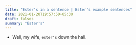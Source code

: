 ```yaml
---
title: "Ester's in a sentence | Ester's example sentences"
date: 2021-01-20T19:57:50+05:30
draft: falses
summary: "Ester's"
---
```

- Well, my wife, `ester's` down the hall.
                 
